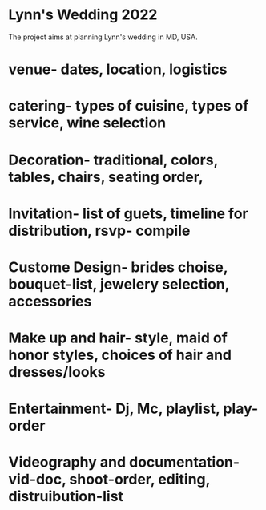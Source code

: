 # Lynn's Wedding 2022
The project aims at planning Lynn's wedding in MD, USA.
# venue- dates, location, logistics
# catering- types of cuisine, types of service, wine selection
# Decoration- traditional, colors, tables, chairs, seating order,
# Invitation- list of guets, timeline for distribution, rsvp- compile
# Custome Design- brides choise, bouquet-list, jewelery selection, accessories
# Make up and hair- style, maid of honor styles, choices of hair and dresses/looks
# Entertainment- Dj, Mc, playlist, play-order
# Videography and documentation- vid-doc, shoot-order, editing, distruibution-list